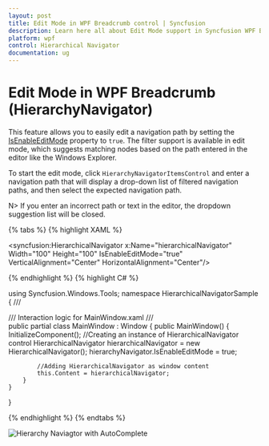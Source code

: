 ```yaml
---
layout: post
title: Edit Mode in WPF Breadcrumb control | Syncfusion
description: Learn here all about Edit Mode support in Syncfusion WPF Breadcrumb (HierarchyNavigator) control and more.
platform: wpf
control: Hierarchical Navigator
documentation: ug
---
```


# Edit Mode in WPF Breadcrumb (HierarchyNavigator)

This feature allows you to easily edit a navigation path by setting the [IsEnableEditMode](https://help.syncfusion.com/cr/wpf/Syncfusion.Windows.Tools.Controls.HierarchyNavigator.html#Syncfusion_Windows_Tools_Controls_HierarchyNavigator_IsEnableEditMode) property to `true`. The filter support is available in edit mode, which suggests matching nodes based on the path entered in the editor like the Windows Explorer.

To start the edit mode, click `HierarchyNavigatorItemsControl` and enter a navigation path that will display a drop-down list of filtered navigation paths, and then select the expected navigation path.

N> If you enter an incorrect path or text in the editor, the dropdown suggestion list will be closed.

{% tabs %}
{% highlight XAML %}

<Window xmlns="http://schemas.microsoft.com/winfx/2006/xaml/presentation"
		xmlns:x="http://schemas.microsoft.com/winfx/2006/xaml"
		xmlns:syncfusion="http://schemas.syncfusion.com/wpf" 
		x:Class="HierarchicalNavigatorSample.MainWindow"
		Title="HierarchicalNavigator Sample" Height="350" Width="525">
	<Grid>
		<!--Adding HierarchicalNavigator control -->
		<syncfusion:HierarchicalNavigator x:Name="hierarchicalNavigator" Width="100" Height="100" IsEnableEditMode="true" VerticalAlignment="Center" HorizontalAlignment="Center"/>
	</Grid>
</Window>

{% endhighlight %}
{% highlight C# %}

using Syncfusion.Windows.Tools;
namespace HierarchicalNavigatorSample
{
	/// <summary>
	/// Interaction logic for MainWindow.xaml
	/// </summary>
	public partial class MainWindow : Window
	{
		public MainWindow()
		{
			InitializeComponent();
			//Creating an instance of HierarchicalNavigator control
			HierarchicalNavigator hierarchicalNavigator = new HierarchicalNavigator();
			hierarchyNavigator.IsEnableEditMode = true;
			
			//Adding HierarchicalNavigator as window content
			this.Content = hierarchicalNavigator;
		}
	}
}

{% endhighlight %}
{% endtabs %}

![Hierarchy Naviagtor with AutoComplete](Edit-Mode_images/AutoComplete_image.png)



